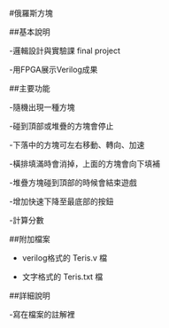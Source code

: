 #俄羅斯方塊

##基本說明

-邏輯設計與實驗課 final project

-用FPGA展示Verilog成果

##主要功能

-隨機出現一種方塊

-碰到頂部或堆疊的方塊會停止

-下落中的方塊可左右移動、轉向、加速

-橫排填滿時會消掉，上面的方塊會向下填補

-堆疊方塊碰到頂部的時候會結束遊戲

-增加快速下降至最底部的按鈕

-計算分數

##附加檔案

- verilog格式的 Teris.v 檔

- 文字格式的 Teris.txt 檔

##詳細說明

-寫在檔案的註解裡
